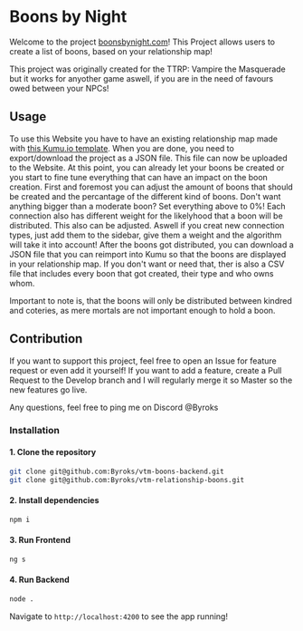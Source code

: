 # Boons by Night

Welcome to the project [boonsbynight.com](https://boonsbynight.com/)! This Project allows users to create a list of boons, based on your relationship map!

This project was originally created for the TTRP: Vampire the Masquerade but it works for anyother game aswell, if you are in the need of favours owed between your NPCs!

## Usage

To use this Website you have to have an existing relationship map made with [this Kumu.io template](https://kumu.io/RiggaTony/v5-relationship-map-template). When you are done, you need to export/download the project as a JSON file.
This file can now be uploaded to the Website. At this point, you can already let your boons be created or you start to fine tune everything that can have an impact on the boon creation.
First and foremost you can adjust the amount of boons that should be created and the percantage of the different kind of boons. Don't want anything bigger than a moderate boon? Set everything above to 0%!
Each connection also has different weight for the likelyhood that a boon will be distributed. This also can be adjusted. Aswell if you creat new connection types, just add them to the sidebar, give them a weight and the algorithm will take it into account!
After the boons got distributed, you can download a JSON file that you can reimport into Kumu so that the boons are displayed in your relationship map. If you don't want or need that, ther is also a CSV file that includes every boon that got created, their type and who owns whom.

Important to note is, that the boons will only be distributed between kindred and coteries, as mere mortals are not important enough to hold a boon.

## Contribution

If you want to support this project, feel free to open an Issue for feature request or even add it yourself! If you want to add a feature, create a Pull Request to the Develop branch and I will regularly merge it so Master so the new features go live.

Any questions, feel free to ping me on Discord @Byroks

### Installation

#### 1. Clone the repository
```bash
git clone git@github.com:Byroks/vtm-boons-backend.git
git clone git@github.com:Byroks/vtm-relationship-boons.git
```
#### 2. Install dependencies
```bash
npm i
```
#### 3. Run Frontend
```bash
ng s
```
#### 4. Run Backend
```bash
node .
```
  Navigate to `http://localhost:4200` to see the app running!
